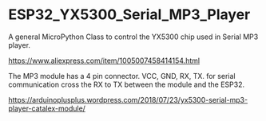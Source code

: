 # ESP32_YX5300_Serial_MP3_Player

A general MicroPython Class to control the YX5300 chip used in Serial MP3 player.

https://www.aliexpress.com/item/1005007458414154.html

The MP3 module has a 4 pin connector. VCC, GND, RX, TX. 
for serial communication cross the RX to TX between the module and the ESP32.

https://arduinoplusplus.wordpress.com/2018/07/23/yx5300-serial-mp3-player-catalex-module/
